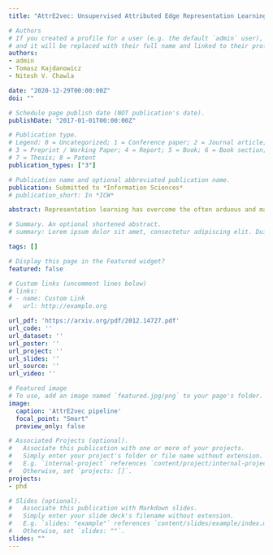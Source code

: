 ```yaml
---
title: "AttrE2vec: Unsupervised Attributed Edge Representation Learning"

# Authors
# If you created a profile for a user (e.g. the default `admin` user), write the username (folder name) here 
# and it will be replaced with their full name and linked to their profile.
authors:
- admin
- Tomasz Kajdanowicz
- Nitesh V. Chawla

date: "2020-12-29T00:00:00Z"
doi: ""

# Schedule page publish date (NOT publication's date).
publishDate: "2017-01-01T00:00:00Z"

# Publication type.
# Legend: 0 = Uncategorized; 1 = Conference paper; 2 = Journal article;
# 3 = Preprint / Working Paper; 4 = Report; 5 = Book; 6 = Book section;
# 7 = Thesis; 8 = Patent
publication_types: ["3"]

# Publication name and optional abbreviated publication name.
publication: Submitted to *Information Sciences*
# publication_short: In *ICW*

abstract: Representation learning has overcome the often arduous and manual featurization of networks through (unsupervised) feature learning as it results in embeddings that can apply to a variety of downstream learning tasks. The focus of representation learning on graphs has focused mainly on shallow (node-centric) or deep (graph-based) learning approaches. While there have been approaches that work on homogeneous and heterogeneous networks with multi-typed nodes and edges, there is a gap in learning edge representations. This paper proposes a novel unsupervised inductive method called AttrE2Vec, which learns a low-dimensional vector representation for edges in attributed networks. It systematically captures the topological proximity, attributes affinity, and feature similarity of edges. Contrary to current advances in edge embedding research, our proposal extends the body of methods providing representations for edges, capturing graph attributes in an inductive and unsupervised manner. Experimental results show that, compared to contemporary approaches, our method builds more powerful edge vector representations, reflected by higher quality measures (AUC, accuracy) in downstream tasks as edge classification and edge clustering. It is also confirmed by analyzing low-dimensional embedding projections.

# Summary. An optional shortened abstract.
# summary: Lorem ipsum dolor sit amet, consectetur adipiscing elit. Duis posuere tellus ac convallis placerat. Proin tincidunt magna sed ex sollicitudin condimentum.

tags: []

# Display this page in the Featured widget?
featured: false

# Custom links (uncomment lines below)
# links:
# - name: Custom Link
#   url: http://example.org

url_pdf: 'https://arxiv.org/pdf/2012.14727.pdf'
url_code: ''
url_dataset: ''
url_poster: ''
url_project: ''
url_slides: ''
url_source: ''
url_video: ''

# Featured image
# To use, add an image named `featured.jpg/png` to your page's folder. 
image:
  caption: 'AttrE2vec pipeline'
  focal_point: "Smart"
  preview_only: false

# Associated Projects (optional).
#   Associate this publication with one or more of your projects.
#   Simply enter your project's folder or file name without extension.
#   E.g. `internal-project` references `content/project/internal-project/index.md`.
#   Otherwise, set `projects: []`.
projects:
- phd

# Slides (optional).
#   Associate this publication with Markdown slides.
#   Simply enter your slide deck's filename without extension.
#   E.g. `slides: "example"` references `content/slides/example/index.md`.
#   Otherwise, set `slides: ""`.
slides: ""
---
```


<!--{{% callout note %}}
Click the *Cite* button above to demo the feature to enable visitors to import publication metadata into their reference management software.
{{% /callout %}}

{{% callout note %}}
Create your slides in Markdown - click the *Slides* button to check out the example.
{{% /callout %}}

Supplementary notes can be added here, including [code, math, and images](https://wowchemy.com/docs/writing-markdown-latex/).-->

